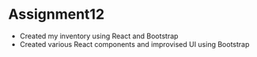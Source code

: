 # Assignment12
 * Created my inventory using React and Bootstrap
 * Created various React components and improvised UI using Bootstrap
